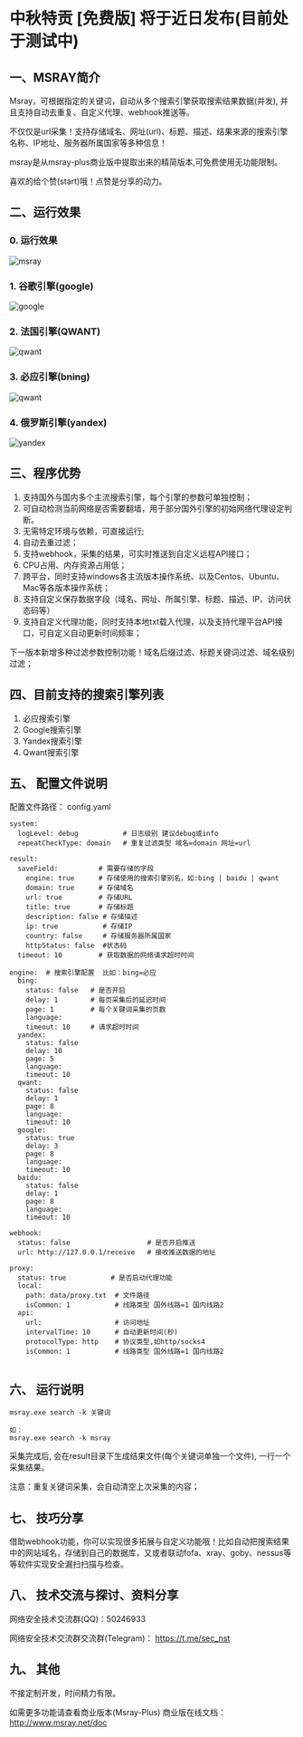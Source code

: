 # 中秋特贡 [免费版] 将于近日发布(目前处于测试中)

## 一、MSRAY简介

Msray，可根据指定的关键词，自动从多个搜索引擎获取搜索结果数据(并发), 并且支持自动去重复、自定义代理、webhook推送等。

不仅仅是url采集！支持存储域名、网址(url)、标题、描述、结果来源的搜索引擎名称、IP地址、服务器所属国家等多种信息！

msray是从msray-plus商业版中提取出来的精简版本,可免费使用无功能限制。

喜欢的给个赞(start)哦！点赞是分享的动力。




## 二、运行效果

### 0. 运行效果

![msray](resource/msray.png)


### 1. 谷歌引擎(google)

![google](resource/google.png)


### 2. 法国引擎(QWANT)
![qwant](resource/qwant.png)


### 3. 必应引擎(bning)
![qwant](resource/bing.png)


### 4. 俄罗斯引擎(yandex)
![yandex](resource/yandex.png)



## 三、程序优势

1. 支持国外与国内多个主流搜索引擎，每个引擎的参数可单独控制；
2. 可自动检测当前网络是否需要翻墙，用于部分国外引擎的初始网络代理设定判断。
3. 无需特定环境与依赖，可直接运行;
4. 自动去重过滤；
6. 支持webhook，采集的结果，可实时推送到自定义远程API接口；
7. CPU占用、内存资源占用低；
8. 跨平台，同时支持windows各主流版本操作系统、以及Centos、Ubuntu、Mac等各版本操作系统；
9. 支持自定义保存数据字段（域名、网址、所属引擎、标题、描述、IP、访问状态码等）
10. 支持自定义代理功能，同时支持本地txt载入代理，以及支持代理平台API接口，可自定义自动更新时间频率；

下一版本新增多种过滤参数控制功能！域名后缀过滤、标题关键词过滤、域名级别过滤；


## 四、目前支持的搜索引擎列表

1. 必应搜索引擎
2. Google搜索引擎
3. Yandex搜索引擎
4. Qwant搜索引擎




## 五、 配置文件说明

配置文件路径： config.yaml

```
system:
  logLevel: debug           # 日志级别 建议debug或info
  repeatCheckType: domain   # 重复过滤类型 域名=domain 网址=url

result:
  saveField:          # 需要存储的字段
    engine: true	  # 存储使用的搜索引擎别名，如:bing | baidu | qwant
    domain: true	  # 存储域名
    url: true		  # 存储URL
    title: true		  # 存储标题
    description: false # 存储描述
    ip: true		   # 存储IP	
    country: false	   # 存储服务器所属国家
    httpStatus: false  #状态码
  timeout: 10         # 获取数据的网络请求超时时间

engine:	 # 搜索引擎配置  比如：bing=必应
  bing:	 
    status: false	# 是否开启
    delay: 1		# 每页采集后的延迟时间
    page: 1			# 每个关键词采集的页数
    language:
    timeout: 10		# 请求超时时间
  yandex:
    status: false
    delay: 10
    page: 5
    language:
    timeout: 10
  qwant:
    status: false
    delay: 1
    page: 8
    language:
    timeout: 10
  google:
    status: true
    delay: 3
    page: 8
    language:
    timeout: 10
  baidu:
    status: false
    delay: 1
    page: 8
    language:
    timeout: 10

webhook:
  status: false                   # 是否开启推送
  url: http://127.0.0.1/receive   # 接收推送数据的地址

proxy:
  status: true           # 是否启动代理功能
  local:
    path: data/proxy.txt  # 文件路径
    isCommon: 1           # 线路类型 国外线路=1 国内线路2
  api:
    url:                  # 访问地址
    intervalTime: 10      # 自动更新时间(秒)
    protocolType: http    # 协议类型,如http/socks4
    isCommon: 1           # 线路类型 国外线路=1 国内线路2


```


## 六、 运行说明

```
msray.exe search -k 关键词

如：
msray.exe search -k msray
```

采集完成后, 会在result目录下生成结果文件(每个关键词单独一个文件), 一行一个采集结果。

注意：重复关键词采集，会自动清空上次采集的内容；




## 七、 技巧分享

借助webhook功能，你可以实现很多拓展与自定义功能哦！比如自动把搜索结果中的网站域名，存储到自己的数据库，又或者联动fofa、xray、goby、nessus等等软件实现安全漏扫扫描与检查。




## 八、 技术交流与探讨、资料分享

网络安全技术交流群(QQ)：50246933

网络安全技术交流群交流群(Telegram)： https://t.me/sec_nst




## 九、 其他

不接定制开发，时间精力有限。

如需更多功能请查看商业版本(Msray-Plus) 商业版在线文档：http://www.msray.net/doc



